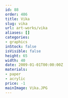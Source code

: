 ```yaml
---
id: 88
order: 486
title: Vika
slug: vika
url: art-works/vika
aliases: []
categories:
- graphics
inStock: false
isVisible: false
height: 65
width: 40
date: 2009-01-01T00:00:00Z
materials:
- paper
- acrylic
price: -1
mainImage: Vika.JPG
---
```

